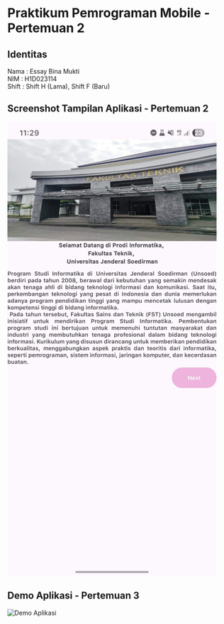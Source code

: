 # Praktikum Pemrograman Mobile - Pertemuan 2

## Identitas
Nama  : Essay Bina Mukti  
NIM   : H1D023114  
Shift : Shift H (Lama), Shift F (Baru)  

## Screenshot Tampilan Aplikasi - Pertemuan 2
![Screenshot Aplikasi](TampilanSSAplikasi.jpg)


## Demo Aplikasi - Pertemuan 3
![Demo Aplikasi](DemoAplikasi_EssayBinaMukti.gif)
